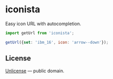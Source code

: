 # iconista

Easy icon URL with autocompletion.

```js
import getUrl from 'iconista';

getUrl({set: 'ibm_16', icon: 'arrow--down'});
```



## License

[Unlicense](LICENSE) &mdash; public domain.

